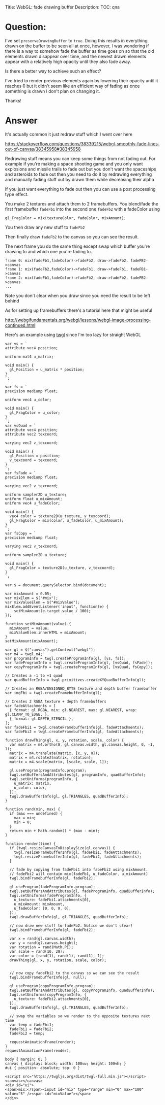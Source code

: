 Title: WebGL: fade drawing buffer
Description:
TOC: qna

# Question:

I've set `preserveDrawingBuffer` to `true`.
Doing this results in everything drawn on the buffer to be seen all at once, however, 
I was wondering if there is a way to somehow fade the buffer as time goes on so that the old elements drawn disappear over time, and the newest drawn elements appear with a relatively high opacity until they also fade away. 

Is there a better way to achieve such an effect?

I've tried to render previous elements again by lowering their opacity until it reaches 0 but it didn't seem like an efficient way of fading as once something is drawn I don't plan on changing it.

Thanks!

# Answer

It's actually common it just redraw stuff which I went over here

https://stackoverflow.com/questions/38339215/webgl-smoothly-fade-lines-out-of-canvas/38345958#38345958

Redrawing stuff means you can keep some things from not fading out. For example if you're making a space shooting game and you only want explosions and missile trails to fade out but you don't want the spaceships and asteroids to fade out then you need to do it by redrawing everything and manually fading stuff out by drawn them while decreasing their alpha

If you just want everything to fade out then you can use a post processing type effect. 

You make 2 textures and attach them to 2 framebuffers. You blend/fade the first framebuffer `fadeFb1` into the second one `fadeFb2` with a fadeColor using

    gl_FragColor = mix(textureColor, fadeColor, mixAmount);

You then draw any new stuff to `fadeFb2`

Then finally draw `fadeFb2` to the canvas so you can see the result.

The next frame you do the same thing except swap which buffer you're drawing to and which one you're fading to.

    frame 0: mix(fadeFb1,fadeColor)->fadeFb2, draw->fadeFb2, fadeFB2->canvas
    frame 1: mix(fadeFb2,fadeColor)->fadeFb1, draw->fadeFb1, fadeFB1->canvas
    frame 2: mix(fadeFb1,fadeColor)->fadeFb2, draw->fadeFb2, fadeFB2->canvas
    ...

Note you don't clear when you draw since you need the result to be left behind

As for setting up framebuffers there's a tutorial here that might be useful

http://webglfundamentals.org/webgl/lessons/webgl-image-processing-continued.html

Here's an example using [twgl](http://twgljs.org) since I'm too lazy for straight WebGL

<!-- begin snippet: js hide: false console: true babel: false -->

<!-- language: lang-js -->

    var vs = `
    attribute vec4 position;

    uniform mat4 u_matrix;

    void main() {
      gl_Position = u_matrix * position;
    }
    `;

    var fs = `
    precision mediump float;

    uniform vec4 u_color;

    void main() {
      gl_FragColor = u_color;
    }
    `;
    var vsQuad = `
    attribute vec4 position;
    attribute vec2 texcoord;

    varying vec2 v_texcoord;

    void main() {
      gl_Position = position;
      v_texcoord = texcoord;
    }
    `;
    var fsFade = `
    precision mediump float;

    varying vec2 v_texcoord;

    uniform sampler2D u_texture;
    uniform float u_mixAmount;
    uniform vec4 u_fadeColor;

    void main() {
      vec4 color = texture2D(u_texture, v_texcoord);
      gl_FragColor = mix(color, u_fadeColor, u_mixAmount);
    }
    `;
    var fsCopy = `
    precision mediump float;

    varying vec2 v_texcoord;

    uniform sampler2D u_texture;

    void main() {
      gl_FragColor = texture2D(u_texture, v_texcoord);
    }
    `;

    var $ = document.querySelector.bind(document);

    var mixAmount = 0.05;
    var mixElem = $("#mix");
    var mixValueElem = $("#mixValue");
    mixElem.addEventListener('input', function(e) {
        setMixAmount(e.target.value / 100);
    });

    function setMixAmount(value) {
      mixAmount = value;
      mixValueElem.innerHTML = mixAmount;
    }
    setMixAmount(mixAmount);

    var gl = $("canvas").getContext("webgl");
    var m4 = twgl.m4;
    var programInfo = twgl.createProgramInfo(gl, [vs, fs]);
    var fadeProgramInfo = twgl.createProgramInfo(gl, [vsQuad, fsFade]);
    var copyProgramInfo = twgl.createProgramInfo(gl, [vsQuad, fsCopy]);

    // Creates a -1 to +1 quad
    var quadBufferInfo = twgl.primitives.createXYQuadBufferInfo(gl);

    // Creates an RGBA/UNSIGNED_BYTE texture and depth buffer framebuffer
    var imgFbi = twgl.createFramebufferInfo(gl);

    // Creates 2 RGBA texture + depth framebuffers
    var fadeAttachments = [
      { format: gl.RGBA, min: gl.NEAREST, max: gl.NEAREST, wrap: gl.CLAMP_TO_EDGE, },
      { format: gl.DEPTH_STENCIL },
    ];
    var fadeFbi1 = twgl.createFramebufferInfo(gl, fadeAttachments);
    var fadeFbi2 = twgl.createFramebufferInfo(gl, fadeAttachments);

    function drawThing(gl, x, y, rotation, scale, color) {
      var matrix = m4.ortho(0, gl.canvas.width, gl.canvas.height, 0, -1, 1);
      matrix = m4.translate(matrix, [x, y, 0]);
      matrix = m4.rotateZ(matrix, rotation);
      matrix = m4.scale(matrix, [scale, scale, 1]);

      gl.useProgram(programInfo.program);
      twgl.setBuffersAndAttributes(gl, programInfo, quadBufferInfo);
      twgl.setUniforms(programInfo, {
        u_matrix: matrix,
        u_color: color,
      });
      twgl.drawBufferInfo(gl, gl.TRIANGLES, quadBufferInfo);
    }

    function rand(min, max) {
      if (max === undefined) {
        max = min;
        min = 0;
      }
      return min + Math.random() * (max - min);
    }

    function render(time) {
      if (twgl.resizeCanvasToDisplaySize(gl.canvas)) {
        twgl.resizeFramebufferInfo(gl, fadeFbi1, fadeAttachments);
        twgl.resizeFramebufferInfo(gl, fadeFbi2, fadeAttachments);
      }
      
      // fade by copying from fadeFbi1 into fabeFbi2 using mixAmount.
      // fadeFbi2 will contain mix(fadeFb1, u_fadeColor, u_mixAmount)
      twgl.bindFramebufferInfo(gl, fadeFbi2);

      gl.useProgram(fadeProgramInfo.program);
      twgl.setBuffersAndAttributes(gl, fadeProgramInfo, quadBufferInfo);
      twgl.setUniforms(fadeProgramInfo, {
        u_texture: fadeFbi1.attachments[0],
        u_mixAmount: mixAmount,
        u_fadeColor: [0, 0, 0, 0],
      });
      twgl.drawBufferInfo(gl, gl.TRIANGLES, quadBufferInfo);

      // now draw new stuff to fadeFb2. Notice we don't clear!
      twgl.bindFramebufferInfo(gl, fadeFbi2);

      var x = rand(gl.canvas.width);
      var y = rand(gl.canvas.height);
      var rotation = rand(Math.PI);
      var scale = rand(10, 20);
      var color = [rand(1), rand(1), rand(1), 1];
      drawThing(gl, x, y, rotation, scale, color);


      // now copy fadeFbi2 to the canvas so we can see the result
      twgl.bindFramebufferInfo(gl, null);

      gl.useProgram(copyProgramInfo.program);
      twgl.setBuffersAndAttributes(gl, copyProgramInfo, quadBufferInfo);
      twgl.setUniforms(copyProgramInfo, {
        u_texture: fadeFbi2.attachments[0],
      });
      twgl.drawBufferInfo(gl, gl.TRIANGLES, quadBufferInfo);

      // swap the variables so we render to the opposite textures next time
      var temp = fadeFbi1;
      fadeFbi1 = fadeFbi2;
      fadeFbi2 = temp;

      requestAnimationFrame(render);
    }
    requestAnimationFrame(render);

<!-- language: lang-css -->

    body { margin: 0; }
    canvas { display: block; width: 100vw; height: 100vh; }
    #ui { position: absolute; top: 0 }


<!-- language: lang-html -->

    <script src="https://twgljs.org/dist/twgl-full.min.js"></script>
    <canvas></canvas>
    <div id="ui">
    <span>mix:</span><input id="mix" type="range" min="0" max="100" value="5" /><span id="mixValue"></span>
    </div>

<!-- end snippet -->


